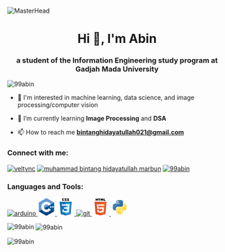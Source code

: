 ![MasterHead](https://i.imgur.com/9B1F1ue.jpeg)
<h1 align="center">Hi 👋, I'm Abin</h1>
<h3 align="center">a student of the Information Engineering study program at Gadjah Mada University</h3>

<p align="left"> <img src="https://komarev.com/ghpvc/?username=99abin&label=Profile%20views&color=0e75b6&style=flat" alt="99abin" /> </p>

- 👀 I'm interested in machine learning, data science, and image processing/computer vision

- 🌱 I’m currently learning **Image Processing** and **DSA**

- 📫 How to reach me **bintanghidayatullah021@gmail.com**

<h3 align="left">Connect with me:</h3>
<p align="left">
<a href="https://twitter.com/veltync" target="blank"><img align="center" src="https://raw.githubusercontent.com/rahuldkjain/github-profile-readme-generator/master/src/images/icons/Social/twitter.svg" alt="veltync" height="30" width="40" /></a>
<a href="https://linkedin.com/in/muhammad bintang hidayatullah marbun" target="blank"><img align="center" src="https://raw.githubusercontent.com/rahuldkjain/github-profile-readme-generator/master/src/images/icons/Social/linked-in-alt.svg" alt="muhammad bintang hidayatullah marbun" height="30" width="40" /></a>
<a href="https://instagram.com/99abin" target="blank"><img align="center" src="https://raw.githubusercontent.com/rahuldkjain/github-profile-readme-generator/master/src/images/icons/Social/instagram.svg" alt="99abin" height="30" width="40" /></a>
</p>

<h3 align="left">Languages and Tools:</h3>
<p align="left"> <a href="https://www.arduino.cc/" target="_blank" rel="noreferrer"> <img src="https://cdn.worldvectorlogo.com/logos/arduino-1.svg" alt="arduino" width="40" height="40"/> </a> <a href="https://www.w3schools.com/cpp/" target="_blank" rel="noreferrer"> <img src="https://raw.githubusercontent.com/devicons/devicon/master/icons/cplusplus/cplusplus-original.svg" alt="cplusplus" width="40" height="40"/> </a> <a href="https://www.w3schools.com/css/" target="_blank" rel="noreferrer"> <img src="https://raw.githubusercontent.com/devicons/devicon/master/icons/css3/css3-original-wordmark.svg" alt="css3" width="40" height="40"/> </a> <a href="https://git-scm.com/" target="_blank" rel="noreferrer"> <img src="https://www.vectorlogo.zone/logos/git-scm/git-scm-icon.svg" alt="git" width="40" height="40"/> </a> <a href="https://www.w3.org/html/" target="_blank" rel="noreferrer"> <img src="https://raw.githubusercontent.com/devicons/devicon/master/icons/html5/html5-original-wordmark.svg" alt="html5" width="40" height="40"/> </a> <a href="https://www.python.org" target="_blank" rel="noreferrer"> <img src="https://raw.githubusercontent.com/devicons/devicon/master/icons/python/python-original.svg" alt="python" width="40" height="40"/> </a> </p>

<p><img align="left" src="https://github-readme-stats.vercel.app/api/top-langs?username=99abin&show_icons=true&locale=en&layout=compact" alt="99abin" /></p>

<p>&nbsp;<img align="center" src="https://github-readme-stats.vercel.app/api?username=99abin&show_icons=true&locale=en" alt="99abin" /></p>

<p><img align="center" src="https://github-readme-streak-stats.herokuapp.com/?user=99abin&" alt="99abin" /></p>


